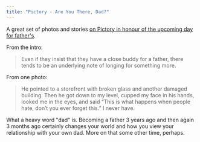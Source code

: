 ```yaml
---
title: "Pictory - Are You There, Dad?"
---
```

<p>A great set of photos and stories <a href="https://www.pictorymag.com/showcases/are-you-there-dad/">on Pictory in honour of the upcoming day for father's</a>.</p>
<p>From the intro:</p>
<blockquote><p>Even if they insist that they have a close buddy for a father, there tends to be an underlying note of longing for something more.</p></blockquote>
<p>From one photo:</p>
<blockquote><p>He pointed to a storefront with broken glass and another damaged building. Then he got down to my level, cupped my face in his hands, looked me in the eyes, and said “This is what happens when people hate, don’t you ever forget this.” I never have. </p></blockquote>
<p>What a heavy word "dad" is.  Becoming a father 3 years ago and then again 3 months ago certainly changes your world and how you view your relationship with your own dad.  More on that some other time, perhaps.</p>
